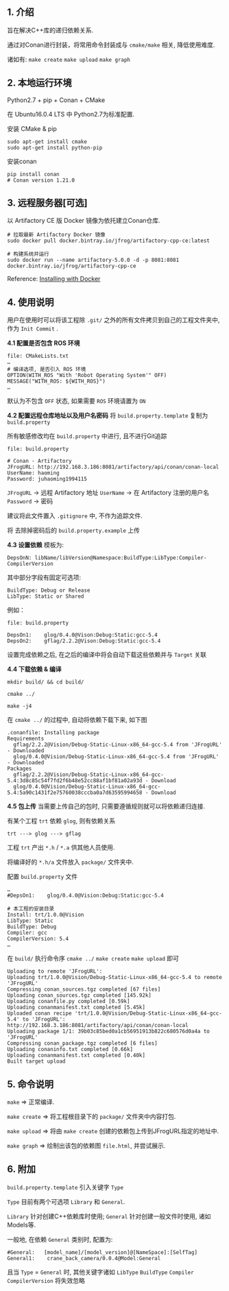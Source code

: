 ## 1. 介绍

旨在解决C++库的递归依赖关系.

通过对Conan进行封装，将常用命令封装成与 `cmake/make` 相关, 降低使用难度.

诸如有: `make create` `make upload` `make graph`

## 2. 本地运行环境

Python2.7 + pip + Conan + CMake

在 Ubuntu16.0.4 LTS 中 Python2.7为标准配置.

安装 CMake & pip
```
sudo apt-get install cmake
sudo apt-get install python-pip
```
安装conan
```
pip install conan
# Conan version 1.21.0
```

## 3. 远程服务器[可选]

以 Artifactory CE 版 Docker 镜像为依托建立Conan仓库.
```
# 拉取最新 Artifactory Docker 镜像
sudo docker pull docker.bintray.io/jfrog/artifactory-cpp-ce:latest

# 构建系统并运行
sudo docker run --name artifactory-5.0.0 -d -p 8081:8081  docker.bintray.io/jfrog/artifactory-cpp-ce
```
Reference: [Installing with Docker](https://www.jfrog.com/confluence/display/RTF/Installing+with+Docker)


## 4. 使用说明

用户在使用时可以将该工程除 `.git/` 之外的所有文件拷贝到自己的工程文件夹中, 作为 `Init Commit` .

**4.1 配置是否包含 ROS 环境**

```
file: CMakeLists.txt
…
# 编译选项, 是否引入 ROS 环境
OPTION(WITH_ROS "With 'Robot Operating System'" OFF)
MESSAGE("WITH_ROS: ${WITH_ROS}")
…

```
默认为不包含 `OFF` 状态, 如果需要 `ROS` 环境请置为 `ON`

**4.2 配置远程仓库地址以及用户名密码**
将 `build.property.template` 复制为 `build.property`

所有敏感修改均在 `build.property` 中进行, 且不进行Git追踪

```
file: build.property

# Conan - Artifactory
JFrogURL: http://192.168.3.186:8081/artifactory/api/conan/conan-local
UserName: haoming
Password: juhaoming1994115

```
`JFrogURL` -> 远程 Artifactory 地址
`UserName` -> 在 Artifactory 注册的用户名
`Password` -> 密码

建议将此文件置入 `.gitignore` 中, 不作为追踪文件.

将 去除掉密码后的 `build.property.example` 上传

**4.3 设置依赖**
模板为:
```
DepsOnN: libName/libVersion@Namespace:BuildType:LibType:Compiler-CompilerVersion
```
其中部分字段有固定可选项:
```
BuildType: Debug or Release
LibType: Static or Shared
```

例如：

```
file: build.property

DepsOn1:    glog/0.4.0@Vison:Debug:Static:gcc-5.4
DepsOn2:    gflag/2.2.2@Vison:Debug:Static:gcc-5.4

```

设置完成依赖之后, 在之后的编译中将会自动下载这些依赖并与 `Target` 关联

**4.4 下载依赖 & 编译**
```
mkdir build/ && cd build/

cmake ../

make -j4
```
在 `cmake ../` 的过程中, 自动将依赖下载下来, 如下图
```
.conanfile: Installing package
Requirements
  gflag/2.2.2@Vision/Debug-Static-Linux-x86_64-gcc-5.4 from 'JFrogURL' - Downloaded
  glog/0.4.0@Vision/Debug-Static-Linux-x86_64-gcc-5.4 from 'JFrogURL' - Downloaded
Packages
  gflag/2.2.2@Vision/Debug-Static-Linux-x86_64-gcc-5.4:3d8c85c54f7fd2f6b48e52cc88af1bf81a02a93d - Download
  glog/0.4.0@Vision/Debug-Static-Linux-x86_64-gcc-5.4:5a90c1431f2e75760038cccba0a7d63595994658 - Download

```

**4.5 包上传**
当需要上传自己的包时, 只需要遵循规则就可以将依赖递归连接.

有某个工程 `trt` 依赖 `glog`, 则有依赖关系

```
trt ---> glog ---> gflag
```
工程 `trt` 产出 `*.h` / `*.a` 供其他人员使用. 

将编译好的 `*.h/a` 文件放入 `package/` 文件夹中.

配置 `build.property` 文件

```
…
#DepsOn1:    glog/0.4.0@Vision:Debug:Static:gcc-5.4

# 本工程的安装目录
Install: trt/1.0.0@Vision
LibType: Static
BuildType: Debug
Compiler: gcc
CompilerVersion: 5.4
…

```
在 `build/` 执行命令序 `cmake ../` `make create` `make upload` 即可

```
Uploading to remote 'JFrogURL':
Uploading trt/1.0.0@Vision/Debug-Static-Linux-x86_64-gcc-5.4 to remote 'JFrogURL'
Compressing conan_sources.tgz completed [67 files]
Uploading conan_sources.tgz completed [145.92k]
Uploading conanfile.py completed [0.59k]
Uploading conanmanifest.txt completed [5.45k]
Uploaded conan recipe 'trt/1.0.0@Vision/Debug-Static-Linux-x86_64-gcc-5.4' to 'JFrogURL': http://192.168.3.186:8081/artifactory/api/conan/conan-local
Uploading package 1/1: 39b03c85bed0a1cb56951913b822c680576d0a4a to 'JFrogURL'
Compressing conan_package.tgz completed [6 files]
Uploading conaninfo.txt completed [0.66k]
Uploading conanmanifest.txt completed [0.40k]
Built target upload

```



## 5. 命令说明
`make` => 正常编译.

`make create` => 将工程根目录下的 `package/` 文件夹中内容打包.

`make upload` => 将由 `make create` 创建的依赖包上传到JFrogURL指定的地址中.

`make graph` => 绘制出该包的依赖图 `file.html`, 并尝试展示.

## 6. 附加

`build.property.template` 引入关键字 `Type`

`Type` 目前有两个可选项 `Library` 和 `General`. 

`Library` 针对创建C++依赖库时使用; `General` 针对创建一般文件时使用, 诸如Models等.

一般地, 在依赖 `General` 类别时, 配置为:

```
#General:   [model_name]/[model_version]@[NameSpace]:[SelfTag]
General1:    crane_back_camera/0.0.4@Model:General
```

且当 `Type` = `General` 时, 其他关键字诸如 `LibType` `BuildType` `Compiler` `CompilerVersion` 将失效忽略
